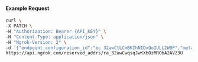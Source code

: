 <!-- Code generated for API Clients. DO NOT EDIT. -->

#### Example Request

```bash
curl \
-X PATCH \
-H "Authorization: Bearer {API_KEY}" \
-H "Content-Type: application/json" \
-H "Ngrok-Version: 2" \
-d '{"endpoint_configuration_id":"ec_32awCtLCmBKIhNIDxQoIULL2W9P","metadata":"{\"proto\": \"ssh\"}"}' \
https://api.ngrok.com/reserved_addrs/ra_32awCwqsqJwKXbOzMRObA2AVZ3U
```

